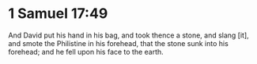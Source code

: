 # 1 Samuel 17:49

And David put his hand in his bag, and took thence a stone, and slang [it], and smote the Philistine in his forehead, that the stone sunk into his forehead; and he fell upon his face to the earth.